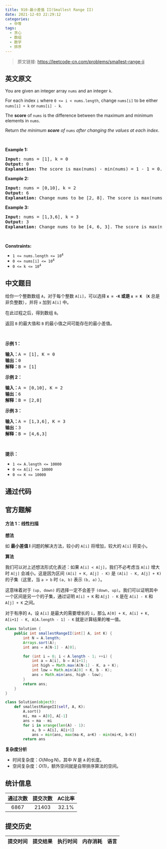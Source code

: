 ```yaml
---
title: 910-最小差值 II(Smallest Range II)
date: 2021-12-03 22:29:12
categories:
  - 中等
tags:
  - 贪心
  - 数组
  - 数学
  - 排序
---
```


> 原文链接: https://leetcode-cn.com/problems/smallest-range-ii


## 英文原文
<div><p>You are given an integer array <code>nums</code> and an integer <code>k</code>.</p>

<p>For each index <code>i</code> where <code>0 &lt;= i &lt; nums.length</code>, change <code>nums[i]</code> to be either <code>nums[i] + k</code> or <code>nums[i] - k</code>.</p>

<p>The <strong>score</strong> of <code>nums</code> is the difference between the maximum and minimum elements in <code>nums</code>.</p>

<p>Return <em>the minimum <strong>score</strong> of </em><code>nums</code><em> after changing the values at each index</em>.</p>

<p>&nbsp;</p>
<p><strong>Example 1:</strong></p>

<pre>
<strong>Input:</strong> nums = [1], k = 0
<strong>Output:</strong> 0
<strong>Explanation:</strong> The score is max(nums) - min(nums) = 1 - 1 = 0.
</pre>

<p><strong>Example 2:</strong></p>

<pre>
<strong>Input:</strong> nums = [0,10], k = 2
<strong>Output:</strong> 6
<strong>Explanation:</strong> Change nums to be [2, 8]. The score is max(nums) - min(nums) = 8 - 2 = 6.
</pre>

<p><strong>Example 3:</strong></p>

<pre>
<strong>Input:</strong> nums = [1,3,6], k = 3
<strong>Output:</strong> 3
<strong>Explanation:</strong> Change nums to be [4, 6, 3]. The score is max(nums) - min(nums) = 6 - 3 = 3.
</pre>

<p>&nbsp;</p>
<p><strong>Constraints:</strong></p>

<ul>
	<li><code>1 &lt;= nums.length &lt;= 10<sup>4</sup></code></li>
	<li><code>0 &lt;= nums[i] &lt;= 10<sup>4</sup></code></li>
	<li><code>0 &lt;= k &lt;= 10<sup>4</sup></code></li>
</ul>
</div>

## 中文题目
<div><p>给你一个整数数组 <code>A</code>，对于每个整数 <code>A[i]</code>，可以选择<strong> <code>x = -K</code> 或是 <code>x = K</code></strong> （<code><strong>K</strong></code> 总是非负整数），并将 <code>x</code> 加到 <code>A[i]</code> 中。</p>

<p>在此过程之后，得到数组 <code>B</code>。</p>

<p>返回 <code>B</code> 的最大值和 <code>B</code> 的最小值之间可能存在的最小差值。</p>

<p> </p>

<ol>
</ol>

<p><strong>示例 1：</strong></p>

<pre>
<strong>输入：</strong>A = [1], K = 0
<strong>输出：</strong>0
<strong>解释：</strong>B = [1]
</pre>

<p><strong>示例 2：</strong></p>

<pre>
<strong>输入：</strong>A = [0,10], K = 2
<strong>输出：</strong>6
<strong>解释：</strong>B = [2,8]
</pre>

<p><strong>示例 3：</strong></p>

<pre>
<strong>输入：</strong>A = [1,3,6], K = 3
<strong>输出：</strong>3
<strong>解释：</strong>B = [4,6,3]
</pre>

<p> </p>

<p><strong>提示：</strong></p>

<ul>
	<li><code>1 <= A.length <= 10000</code></li>
	<li><code>0 <= A[i] <= 10000</code></li>
	<li><code>0 <= K <= 10000</code></li>
</ul>
</div>

## 通过代码
<RecoDemo>
</RecoDemo>


## 官方题解
#### 方法 1：线性扫描

**想法**

如  **最小差值 I** 问题的解决方法，较小的 `A[i]` 将增加，较大的 `A[i]` 将变小。

**算法**

我们可以对上述想法形式化表述：如果 `A[i] < A[j]`，我们不必考虑当 `A[i]` 增大时 `A[j]` 会减小。这是因为区间 `(A[i] + K, A[j] - K)` 是 `(A[i] - K, A[j] + K)` 的子集（这里，当 `a > b` 时 `(a, b)` 表示 `(b, a)` ）。

这意味着对于 `(up, down)` 的选择一定不会差于 `(down, up)`。我们可以证明其中一个区间是另一个的子集，通过证明 `A[i] + K` 和 `A[j] - K` 是在 `A[i] - K` 和 `A[j] + K` 之间。

对于有序的 `A`，设 `A[i]` 是最大的需要增长的 `i`，那么 `A[0] + K, A[i] + K, A[i+1] - K, A[A.length - 1] - K` 就是计算结果的唯一值。


```Java []
class Solution {
    public int smallestRangeII(int[] A, int K) {
        int N = A.length;
        Arrays.sort(A);
        int ans = A[N-1] - A[0];

        for (int i = 0; i < A.length - 1; ++i) {
            int a = A[i], b = A[i+1];
            int high = Math.max(A[N-1] - K, a + K);
            int low = Math.min(A[0] + K, b - K);
            ans = Math.min(ans, high - low);
        }
        return ans;
    }
}
```

```Python []
class Solution(object):
    def smallestRangeII(self, A, K):
        A.sort()
        mi, ma = A[0], A[-1]
        ans = ma - mi
        for i in xrange(len(A) - 1):
            a, b = A[i], A[i+1]
            ans = min(ans, max(ma-K, a+K) - min(mi+K, b-K))
        return ans
```

**复杂度分析**

* 时间复杂度：$O(N \log N)$，其中 $N$ 是 `A` 的长度。
* 空间复杂度：$O(1)$，额外空间就是自带排序算法的空间。

## 统计信息
| 通过次数 | 提交次数 | AC比率 |
| :------: | :------: | :------: |
|    6867    |    21403    |   32.1%   |

## 提交历史
| 提交时间 | 提交结果 | 执行时间 |  内存消耗  | 语言 |
| :------: | :------: | :------: | :--------: | :--------: |
